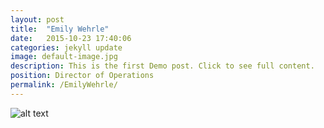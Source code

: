 ```yaml
---
layout: post
title:  "Emily Wehrle"
date:   2015-10-23 17:40:06
categories: jekyll update
image: default-image.jpg
description: This is the first Demo post. Click to see full content.
position: Director of Operations
permalink: /EmilyWehrle/
---
```


![alt text](http://127.0.0.1:4000/assets/images/default-image.jpg)

